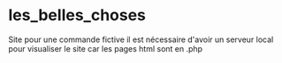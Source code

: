 # les_belles_choses
Site pour une commande fictive
il est nécessaire d'avoir un serveur local pour visualiser le site car les pages html sont en .php 
